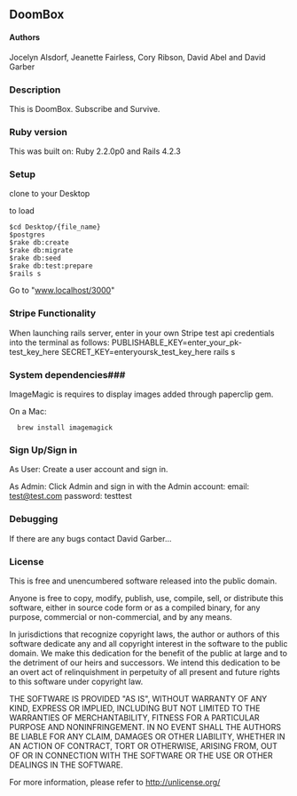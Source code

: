 ## DoomBox ##

#### Authors ####

Jocelyn Alsdorf, Jeanette Fairless, Cory Ribson, David Abel and David Garber

### Description ###

This is DoomBox. Subscribe and Survive.


### Ruby version ###

This was built on:
  Ruby 2.2.0p0  and  Rails 4.2.3


### Setup ###

clone to your Desktop

to load

    $cd Desktop/{file_name}
    $postgres
    $rake db:create
    $rake db:migrate
    $rake db:seed
    $rake db:test:prepare
    $rails s

Go to "www.localhost/3000"

### Stripe Functionality

When launching rails server, enter in your own Stripe test api credentials into the terminal as follows:
PUBLISHABLE_KEY=enter_your_pk-test_key_here SECRET_KEY=enteryoursk_test_key_here  rails s

### System dependencies###

ImageMagic is requires to display images added through paperclip gem.

  On a Mac:

      brew install imagemagick


### Sign Up/Sign in ###

As User:
Create a user account and sign in.

As Admin:
Click Admin and sign in with the Admin account:
    email: test@test.com
    password: testtest


### Debugging ###

If there are any bugs contact David Garber...

### License ###
This is free and unencumbered software released into the public domain.

Anyone is free to copy, modify, publish, use, compile, sell, or
distribute this software, either in source code form or as a compiled
binary, for any purpose, commercial or non-commercial, and by any
means.

In jurisdictions that recognize copyright laws, the author or authors
of this software dedicate any and all copyright interest in the
software to the public domain. We make this dedication for the benefit
of the public at large and to the detriment of our heirs and
successors. We intend this dedication to be an overt act of
relinquishment in perpetuity of all present and future rights to this
software under copyright law.

THE SOFTWARE IS PROVIDED "AS IS", WITHOUT WARRANTY OF ANY KIND,
EXPRESS OR IMPLIED, INCLUDING BUT NOT LIMITED TO THE WARRANTIES OF
MERCHANTABILITY, FITNESS FOR A PARTICULAR PURPOSE AND NONINFRINGEMENT.
IN NO EVENT SHALL THE AUTHORS BE LIABLE FOR ANY CLAIM, DAMAGES OR
OTHER LIABILITY, WHETHER IN AN ACTION OF CONTRACT, TORT OR OTHERWISE,
ARISING FROM, OUT OF OR IN CONNECTION WITH THE SOFTWARE OR THE USE OR
OTHER DEALINGS IN THE SOFTWARE.

For more information, please refer to <http://unlicense.org/>

